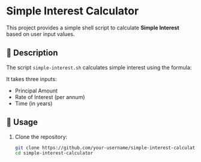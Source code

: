 

# Simple Interest Calculator

This project provides a simple shell script to calculate **Simple Interest** based on user input values.

## 📖 Description
The script `simple-interest.sh` calculates simple interest using the formula:


It takes three inputs:
- Principal Amount
- Rate of Interest (per annum)
- Time (in years)

## 🚀 Usage
1. Clone the repository:
   ```sh
   git clone https://github.com/your-username/simple-interest-calculator.git
   cd simple-interest-calculator
